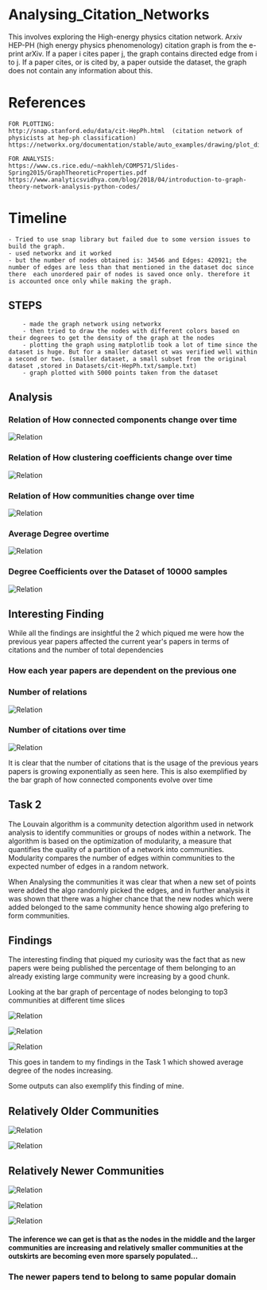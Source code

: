 # Analysing_Citation_Networks
This involves exploring the High-energy physics citation network. Arxiv HEP-PH (high energy physics phenomenology) citation graph is from the e-print arXiv. If a paper i cites paper j, the graph contains directed edge from i to j. If a paper cites, or is cited by, a paper outside the dataset, the graph does not contain any information about this. 


# References

    FOR PLOTTING:
    http://snap.stanford.edu/data/cit-HepPh.html  (citation network of physicists at hep-ph classification)
    https://networkx.org/documentation/stable/auto_examples/drawing/plot_directed.html 

    FOR ANALYSIS: 
    https://www.cs.rice.edu/~nakhleh/COMP571/Slides-Spring2015/GraphTheoreticProperties.pdf 
    https://www.analyticsvidhya.com/blog/2018/04/introduction-to-graph-theory-network-analysis-python-codes/


# Timeline

    - Tried to use snap library but failed due to some version issues to build the graph.
    - used networkx and it worked
    - but the number of nodes obtained is: 34546 and Edges: 420921; the number of edges are less than that mentioned in the dataset doc since there  each unordered pair of nodes is saved once only. therefore it is accounted once only while making the graph.


## STEPS
        - made the graph network using networkx
        - then tried to draw the nodes with different colors based on their degrees to get the density of the graph at the nodes
        - plotting the graph using matplotlib took a lot of time since the dataset is huge. But for a smaller dataset ot was verified well within a second or two. (smaller dataset, a small subset from the original dataset ,stored in Datasets/cit-HepPh.txt/sample.txt)
        - graph plotted with 5000 points taken from the dataset


## Analysis

### Relation of How connected components change over time 
![Relation](./Outputs/scccomp.png)

### Relation of How clustering coefficients change over time 
![Relation](./Outputs/clusteringcoeff.png)

### Relation of How communities change over time 
![Relation](./Outputs/communities.png)


### Average Degree overtime
![Relation](./Outputs/Figure_1.png)

### Degree Coefficients over the Dataset of 10000 samples
![Relation](./Outputs/degree_Distr.png)

## Interesting Finding 
While all the findings are insightful the 2 which piqued me were how the previous year papers affected the current year's papers in terms of citations and the number of total dependencies 

### How each year papers are dependent on the previous one 
### Number of relations
![Relation](./Outputs/nodes_overtime.png)

### Number of citations over time 
![Relation](./Outputs/edges_over_time.png)

It is clear that the number of citations that is the usage of the previous years papers is growing exponentially as seen here.
This is also exemplified by the bar graph of how connected components evolve over time 


## Task 2
The Louvain algorithm is a community detection algorithm used in network analysis to identify communities or groups of nodes within a network. The algorithm is based on the optimization of modularity, a measure that quantifies the quality of a partition of a network into communities. Modularity compares the number of edges within communities to the expected number of edges in a random network.

When Analysing the communities it was clear that when a new set of points were added the algo randomly picked the edges, and in further analysis it was shown that there was a higher chance that the new nodes which were added belonged to the same community hence showing algo prefering to form communities.


## Findings

The interesting finding that piqued my curiosity was the fact that as new papers were being published the percentage of them belonging to an already existing large community were increasing by a good chunk.

Looking at the bar graph of percentage of nodes belonging to top3 communities at different time slices

![Relation](./Outputs/Top3Com.png)

![Relation](./Outputs/Top3Consec.png)

![Relation](./Outputs/ekaur.png)

This goes in tandem to my findings in the Task 1 which showed average degree of the nodes increasing.

Some outputs can also exemplify this finding of mine.

## Relatively Older Communities

![Relation](./Outputs/9495LA.png)

![Relation](./Outputs/9596LA.png)

## Relatively Newer Communities

![Relation](./Outputs/LA9801.png)

![Relation](./Outputs/9901.png)

![Relation](./Outputs/0002.png)

#### The inference we can get is that as the nodes in the middle and the larger communities are increasing and relatively smaller communities at the outskirts are becoming even more sparsely populated...
### The newer papers tend to belong to same popular domain


<!-- 
Community Statistics for 1993-1996:
Total nodes: 2061
Largest community size: 177 (8.59%)
 

Top 3 Community Sizes: [177, 137, 105]
Percentage of Nodes in Top 3 Communities: 20.33%


Community Statistics for 1998-2001:
Total nodes: 1514
Largest community size: 239 (15.79%)
 

Top 3 Community Sizes: [239, 188, 155]
Percentage of Nodes in Top 3 Communities: 38.44%

Total nodes: 568
Largest community size: 12 (2.11%)
 

Top 3 Community Sizes: [12, 11, 11]
Percentage of Nodes in Top 3 Communities: 5.99%

Community Statistics for 1992-1995:
Total nodes: 2274
Largest community size: 120 (5.28%)
 

Top 3 Community Sizes: [120, 116, 115]
Percentage of Nodes in Top 3 Communities: 15.44%

Community Statistics for 1994-1996:
Total nodes: 1669
Largest community size: 99 (5.93%)
Independent nodes: 0 (0.00%)

Top 3 Community Sizes: [99, 90, 69]
Percentage of Nodes in Top 3 Communities: 15.46%

Community Statistics for 1997-1999:
Total nodes: 1668
Largest community size: 175 (10.49%)
Independent nodes: 0 (0.00%)

Top 3 Community Sizes: [175, 106, 104]
Percentage of Nodes in Top 3 Communities: 23.08%

Community Statistics for 2000-2002:
Total nodes: 456
Largest community size: 58 (12.72%)
Independent nodes: 0 (0.00%)

Top 3 Community Sizes: [58, 58, 46]
Percentage of Nodes in Top 3 Communities: 35.53%







Community Statistics for 1992-1993:
Total nodes: 568
Largest community size: 12 (2.11%)
 

Top 3 Community Sizes: [12, 11, 11]
Percentage of Nodes in Top 3 Communities: 5.99%

Community Statistics for 1994-1995:
Total nodes: 1081
Largest community size: 54 (5.00%)
 

Top 3 Community Sizes: [54, 40, 25]
Percentage of Nodes in Top 3 Communities: 11.01%

Community Statistics for 1996-1997:
Total nodes: 1193
Largest community size: 65 (5.45%)
 

Top 3 Community Sizes: [65, 41, 36]
Percentage of Nodes in Top 3 Communities: 11.90%

Community Statistics for 1998-1999:
Total nodes: 1063
Largest community size: 97 (9.13%)
 

Top 3 Community Sizes: [97, 74, 55]
Percentage of Nodes in Top 3 Communities: 21.26%

Community Statistics for 2000-2001:
Total nodes: 451
Largest community size: 59 (13.08%)
 

Top 3 Community Sizes: [59, 58, 44]
Percentage of Nodes in Top 3 Communities: 35.70%


Community Statistics for 1993-1994:
Total nodes: 919
Largest community size: 27 (2.94%)
Top 3 Community Sizes: [27, 23, 19]
Percentage of Nodes in Top 3 Communities: 7.51%

Community Statistics for 1995-1996:
Total nodes: 1142
Largest community size: 62 (5.43%)
Top 3 Community Sizes: [62, 53, 50]
Percentage of Nodes in Top 3 Communities: 14.45%

Community Statistics for 1997-1998:
Total nodes: 1219
Largest community size: 132 (10.83%)
Top 3 Community Sizes: [132, 103, 55]
Percentage of Nodes in Top 3 Communities: 23.79%

Community Statistics for 1999-2000:
Total nodes: 719
Largest community size: 59 (8.21%)
Top 3 Community Sizes: [59, 57, 53]
Percentage of Nodes in Top 3 Communities: 23.50%

Community Statistics for 2001-2002:
Total nodes: 186
Largest community size: 27 (14.52%)

Top 3 Community Sizes: [27, 26, 24]
Percentage of Nodes in Top 3 Communities: 41.40% -->